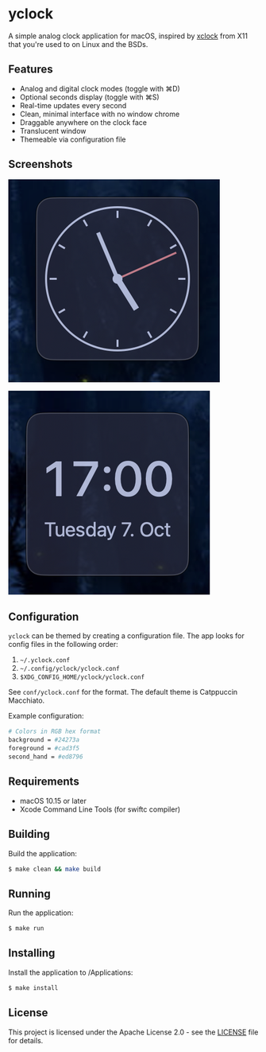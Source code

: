 # yclock

A simple analog clock application for macOS, inspired by
[xclock](https://www.x.org/releases/X11R7.6/doc/man/man1/xclock.1.xhtml)
from X11 that you're used to on Linux and the BSDs.

## Features

- Analog and digital clock modes (toggle with ⌘D)
- Optional seconds display (toggle with ⌘S)
- Real-time updates every second
- Clean, minimal interface with no window chrome
- Draggable anywhere on the clock face
- Translucent window
- Themeable via configuration file

## Screenshots
<img
  src="doc/yclock-analogue.png"
  alt="yclock analogue"
/>

<img
  src="doc/yclock-digital.png"
  alt="yclock digital"
/>

## Configuration

`yclock` can be themed by creating a configuration file. The app looks
for config files in the following order:
1. `~/.yclock.conf`
2. `~/.config/yclock/yclock.conf`
3. `$XDG_CONFIG_HOME/yclock/yclock.conf`

See `conf/yclock.conf` for the format. The default theme is Catppuccin
Macchiato.

Example configuration:
```perl
# Colors in RGB hex format
background = #24273a
foreground = #cad3f5
second_hand = #ed8796
```

## Requirements

- macOS 10.15 or later
- Xcode Command Line Tools (for swiftc compiler)

## Building

Build the application:
```bash
$ make clean && make build
```

## Running

Run the application:
```bash
$ make run
```

## Installing

Install the application to /Applications:
```bash
$ make install
```

## License

This project is licensed under the Apache License 2.0 - see the
[LICENSE](LICENSE) file for details.
